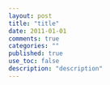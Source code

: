 ```yaml
---
layout: post
title: "title"
date: 2011-01-01
comments: true
categories: ""
published: true
use_toc: false
description: "description" 
---
```


